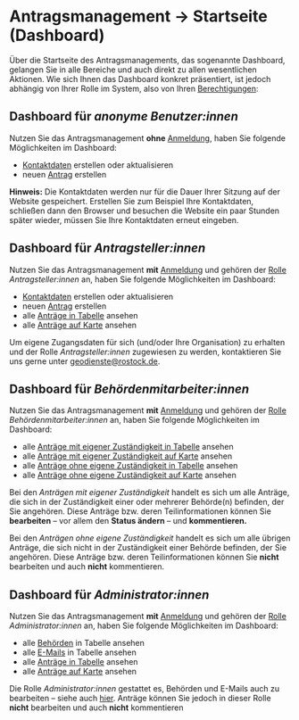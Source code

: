 # Antragsmanagement → Startseite (Dashboard)

Über die Startseite des Antragsmanagements, das sogenannte Dashboard, gelangen Sie in alle Bereiche
und auch direkt zu allen wesentlichen Aktionen. Wie sich Ihnen das Dashboard konkret präsentiert,
ist jedoch abhängig von Ihrer Rolle im System, also von Ihren [Berechtigungen](../permissions.md):

## Dashboard für *anonyme Benutzer:innen*

Nutzen Sie das Antragsmanagement **ohne** [Anmeldung](../../datenwerft/usage/login.md), haben Sie
folgende Möglichkeiten im Dashboard:

-   [Kontaktdaten](requester.md) erstellen oder aktualisieren
-   neuen [Antrag](request.md) erstellen

**Hinweis:** Die Kontaktdaten werden nur für die Dauer Ihrer Sitzung auf der Website gespeichert.
Erstellen Sie zum Beispiel Ihre Kontaktdaten, schließen dann den Browser und besuchen die Website
ein paar Stunden später wieder, müssen Sie Ihre Kontaktdaten erneut eingeben.

## Dashboard für *Antragsteller:innen*

Nutzen Sie das Antragsmanagement **mit** [Anmeldung](../../datenwerft/usage/login.md)
und gehören der [Rolle](../permissions.md) *Antragsteller:innen* an, haben Sie
folgende Möglichkeiten im Dashboard:

-   [Kontaktdaten](requester.md) erstellen oder aktualisieren
-   neuen [Antrag](request.md) erstellen
-   alle [Anträge in Tabelle](requests-table.md) ansehen
-   alle [Anträge auf Karte](requests-map.md) ansehen

Um eigene Zugangsdaten für sich (und/oder Ihre Organisation) zu erhalten
und der Rolle *Antragsteller:innen* zugewiesen zu werden, kontaktieren Sie uns gerne
unter geodienste@rostock.de.

## Dashboard für *Behördenmitarbeiter:innen*

Nutzen Sie das Antragsmanagement **mit** [Anmeldung](../../datenwerft/usage/login.md)
und gehören der [Rolle](../permissions.md) *Behördenmitarbeiter:innen* an, haben Sie
folgende Möglichkeiten im Dashboard:

-   alle [Anträge mit eigener Zuständigkeit in Tabelle](requests-table.md) ansehen
-   alle [Anträge mit eigener Zuständigkeit auf Karte](requests-map.md) ansehen
-   alle [Anträge ohne eigene Zuständigkeit in Tabelle](requests-table.md) ansehen
-   alle [Anträge ohne eigene Zuständigkeit auf Karte](requests-map.md) ansehen

Bei den *Anträgen mit eigener Zuständigkeit* handelt es sich um alle Anträge, die sich in der
Zuständigkeit einer oder mehrerer Behörde(n) befinden, der Sie angehören. Diese Anträge bzw.
deren Teilinformationen können Sie **bearbeiten** – vor allem den **Status ändern** –
und **kommentieren.**

Bei den *Anträgen ohne eigene Zuständigkeit* handelt es sich um alle übrigen Anträge,
die sich nicht in der Zuständigkeit einer Behörde befinden, der Sie angehören. Diese Anträge bzw.
deren Teilinformationen können Sie **nicht** bearbeiten und auch **nicht** kommentieren.

## Dashboard für *Administrator:innen*

Nutzen Sie das Antragsmanagement **mit** [Anmeldung](../../datenwerft/usage/login.md)
und gehören der [Rolle](../permissions.md) *Administrator:innen* an, haben Sie
folgende Möglichkeiten im Dashboard:

-   alle [Behörden](../admin.md) in Tabelle ansehen
-   alle [E-Mails](../admin.md) in Tabelle ansehen
-   alle [Anträge in Tabelle](requests-table.md) ansehen
-   alle [Anträge auf Karte](requests-map.md) ansehen

Die Rolle *Administrator:innen* gestattet es, Behörden und E-Mails auch zu bearbeiten
– siehe auch [hier](../admin.md). Anträge können Sie jedoch in dieser Rolle **nicht** bearbeiten
und auch **nicht** kommentieren
